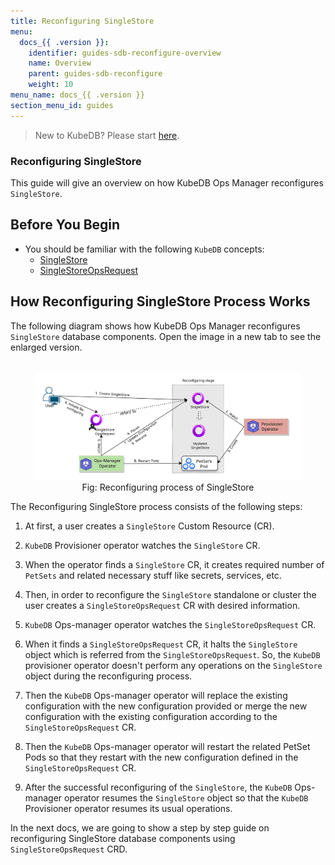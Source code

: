 ```yaml
---
title: Reconfiguring SingleStore
menu:
  docs_{{ .version }}:
    identifier: guides-sdb-reconfigure-overview
    name: Overview
    parent: guides-sdb-reconfigure
    weight: 10
menu_name: docs_{{ .version }}
section_menu_id: guides
---
```


> New to KubeDB? Please start [here](/docs/README.md).

### Reconfiguring SingleStore

This guide will give an overview on how KubeDB Ops Manager reconfigures `SingleStore`.

## Before You Begin

- You should be familiar with the following `KubeDB` concepts:
  - [SingleStore](/docs/guides/singlestore/concepts/)
  - [SingleStoreOpsRequest](/docs/guides/singlstore/concepts/opsrequest.md)

## How Reconfiguring SingleStore Process Works

The following diagram shows how KubeDB Ops Manager reconfigures `SingleStore` database components. Open the image in a new tab to see the enlarged version.

<figure align="center">
  <img alt="Reconfiguring process of SingleStore" src="/docs/guides/singlestore/reconfigure/overview/images/sdb-reconfigure.svg">
<figcaption align="center">Fig: Reconfiguring process of SingleStore</figcaption>
</figure>

The Reconfiguring SingleStore process consists of the following steps:

1. At first, a user creates a `SingleStore` Custom Resource (CR).

2. `KubeDB` Provisioner operator watches the `SingleStore` CR.

3. When the operator finds a `SingleStore` CR, it creates required number of `PetSets` and related necessary stuff like secrets, services, etc.

4. Then, in order to reconfigure the `SingleStore` standalone or cluster the user creates a `SingleStoreOpsRequest` CR with desired information.

5. `KubeDB` Ops-manager operator watches the `SingleStoreOpsRequest` CR.

6. When it finds a `SingleStoreOpsRequest` CR, it halts the `SingleStore` object which is referred from the `SingleStoreOpsRequest`. So, the `KubeDB` provisioner operator doesn't perform any operations on the `SingleStore` object during the reconfiguring process.  
   
7. Then the `KubeDB` Ops-manager operator will replace the existing configuration with the new configuration provided or merge the new configuration with the existing configuration according to the `SingleStoreOpsRequest` CR.

8. Then the `KubeDB` Ops-manager operator will restart the related PetSet Pods so that they restart with the new configuration defined in the `SingleStoreOpsRequest` CR.

9. After the successful reconfiguring of the `SingleStore`, the `KubeDB` Ops-manager operator resumes the `SingleStore` object so that the `KubeDB` Provisioner operator resumes its usual operations.

In the next docs, we are going to show a step by step guide on reconfiguring SingleStore database components using `SingleStoreOpsRequest` CRD.